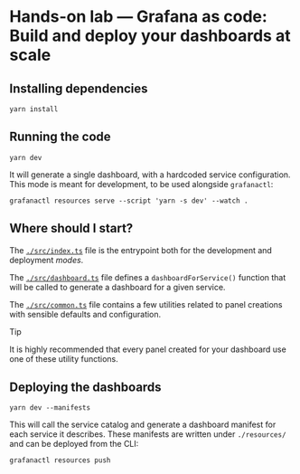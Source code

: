 # Hands-on lab — Grafana as code: Build and deploy your dashboards at scale

## Installing dependencies

```shell
yarn install
```

## Running the code

```shell
yarn dev
```

It will generate a single dashboard, with a hardcoded service configuration.
This mode is meant for development, to be used alongside `grafanactl`:

```shell
grafanactl resources serve --script 'yarn -s dev' --watch .
```

## Where should I start?

The [`./src/index.ts`](./src/index.ts) file is the entrypoint both for the development and
deployment *modes*.

The [`./src/dashboard.ts`](./src/dashboard.ts) file defines a `dashboardForService()`
function that will be called to generate a dashboard for a given service.

The [`./src/common.ts`](./src/common.ts) file contains a few utilities related
to panel creations with sensible defaults and configuration.

> [!TIP]
> It is highly recommended that every panel created for your dashboard use one
> of these utility functions.

## Deploying the dashboards

```shell
yarn dev --manifests
```

This will call the service catalog and generate a dashboard manifest for each
service it describes.
These manifests are written under `./resources/` and can be deployed from the CLI:

```shell
grafanactl resources push
```
